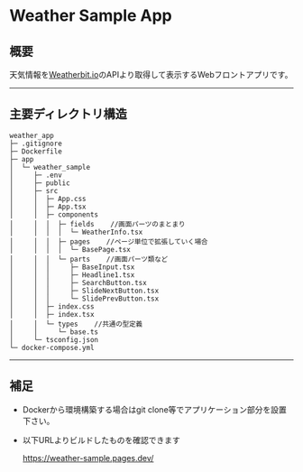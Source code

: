 # Weather Sample App

## 概要
天気情報を[Weatherbit.io](https://www.weatherbit.io/)のAPIより取得して表示するWebフロントアプリです。
***

## 主要ディレクトリ構造
```
weather_app
├─ .gitignore
├─ Dockerfile
├─ app
│  └─ weather_sample
│     ├─ .env
│     ├─ public 
│     ├─ src
│     │  ├─ App.css
│     │  ├─ App.tsx
│     │  ├─ components
│     │  │  ├─ fields    //画面パーツのまとまり
│     │  │  │  └─ WeatherInfo.tsx
│     │  │  ├─ pages    //ページ単位で拡張していく場合
│     │  │  │  └─ BasePage.tsx
│     │  │  └─ parts    //画面パーツ類など
│     │  │     ├─ BaseInput.tsx
│     │  │     ├─ Headline1.tsx
│     │  │     ├─ SearchButton.tsx
│     │  │     ├─ SlideNextButton.tsx
│     │  │     └─ SlidePrevButton.tsx
│     │  ├─ index.css
│     │  ├─ index.tsx
│     │  └─ types    //共通の型定義
│     │     └─ base.ts
│     └─ tsconfig.json
└─ docker-compose.yml

```

***
## 補足
* Dockerから環境構築する場合はgit clone等でアプリケーション部分を設置下さい。
* 以下URLよりビルドしたものを確認できます
  
  https://weather-sample.pages.dev/


